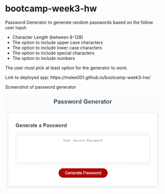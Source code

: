 # bootcamp-week3-hw

<p>Password Generator to generate random passwords based on the follow user input:</p>

<ul>
  <li>Character Length (between 8-128)</li>
  <li>The option to include upper case characters</li>
  <li>The option to include lower case characters</li>
  <li>The option to include special characters</li>
  <li>The option to include numbers</li>
</ul>

<p>The user must pick at least option for the generator to work.</p>

<p>Link to deployed app: https://mslee001.github.io/bootcamp-week3-hw/</p>

<p>Screenshot of password generator</p>
<img src="password_generator.PNG" alt="Password Generator screenshot"/>